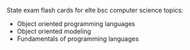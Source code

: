 State exam flash cards for elte bsc computer science 
topics: 
- Object oriented programming languages
- Object oriented modeling
- Fundamentals of programming languages
